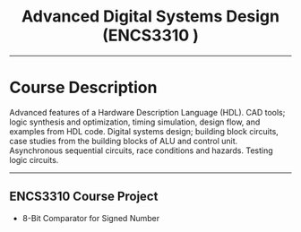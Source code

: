 
<h1 align="center">Advanced Digital Systems Design (ENCS3310 )</h1>

***
  
# Course Description
Advanced features of a Hardware Description Language (HDL). CAD tools; logic synthesis and optimization, timing simulation, design flow, and examples from HDL code. Digital systems design; building block circuits, case studies from the building blocks of ALU and control unit. Asynchronous sequential circuits, race conditions and hazards. Testing logic circuits.



***

## ENCS3310 Course Project
* 8-Bit Comparator for Signed Number

 

